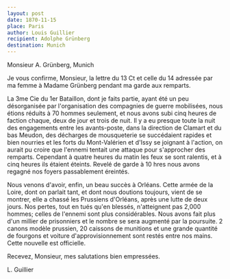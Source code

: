 ```yaml
---
layout: post
date: 1870-11-15
place: Paris
author: Louis Guillier
recipient: Adolphe Grünberg
destination: Munich
---
```


Monsieur A. Grünberg, Munich


Je vous confirme, Monsieur, la lettre du 13 Ct et celle du 14 adressée par ma
femme à Madame Grünberg pendant ma garde aux remparts.

La 3me Cie du 1er Bataillon, dont je faits partie, ayant été un peu
désorganisée par l'organisation des compagnies de guerre mobilisées, nous
étions réduits à 70 hommes seulement, et nous avons subi cinq heures de faction
chaque, deux de jour et trois de nuit.
Il y a eu presque toute la nuit des engagements entre les avants-poste, dans la
direction de Clamart et du bas Meudon, des décharges de mousqueterie se
succédaient rapides et bien nourries et les forts du Mont-Valérien et d'Issy se
joignant à l'action, on aurait pu croire que l'ennemi tentait une attaque pour
s'approcher des remparts. Cependant à quatre heures du matin les feux se sont
ralentis, et à cinq heures ils étaient éteints.
Revelé de garde à 10 hres nous avons regagné nos foyers passablement éreintés.

Nous venons d'avoir, enfin, un beau succès à Orléans.
Cette armée de la Loire, dont on parlait tant, et dont nous doutions toujours,
vient de se montrer, elle a chassé les Prussiens d'Orléans, après une lutte de
deux jours.
Nos pertes, tout en tués qu'en blessés, n'atteignent pas 2,000 hommes; celles
de l'ennemi sont plus considérables.
Nous avons fait plus d'un millier de prisonniers et le nombre se sera augmenté
par la poursuite. 2 canons modèle prussien, 20 caissons de munitions et une
grande quantité de fourgons et voiture d'approvisionnement sont restés entre
nos mains.
Cette nouvelle est officielle.

Recevez, Monsieur, mes salutations bien empressées.

L. Guillier
